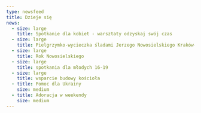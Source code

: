 ```yaml
---
type: newsfeed
title: Dzieje się
news:
  - size: large
    title: Spotkanie dla kobiet - warsztaty odzyskaj swój czas
  - size: large
    title: Pielgrzymko-wycieczka śladami Jerzego Nowosielskiego Kraków-Tychy
  - size: large
    title: Rok Nowosielskiego
  - size: large
    title: spotkania dla młodych 16-19
  - size: large
    title: wsparcie budowy kościoła
  - title: Pomoc dla Ukrainy
    size: medium
  - title: Adoracja w weekendy
    size: medium
---
```

